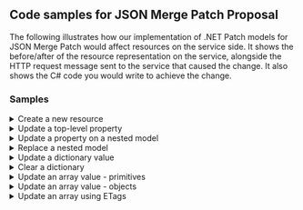 ## Code samples for JSON Merge Patch Proposal

The following illustrates how our implementation of .NET Patch models for JSON Merge Patch would affect resources on the service side.
It shows the before/after of the resource representation on the service, alongside the HTTP request message sent to the service that caused the change.
It also shows the C# code you would write to achieve the change.

### Samples

<details>
    <summary>Create a new resource</summary>

```mermaid
sequenceDiagram
    participant client
    participant server
    client->>server: PATCH https://example.com/resources/abc
    Note right of client: "<br> { <br> "a": "aa" <br> }"
    server-->>client: HTTP/1.1 200
```

</details>

<details>
    <summary>Update a top-level property</summary>
</details>

<details>
    <summary>Update a property on a nested model</summary>
</details>

<details>
    <summary>Replace a nested model</summary>
</details>

<details>
    <summary>Update a dictionary value</summary>
</details>

<details>
    <summary>Clear a dictionary</summary>
</details>

<details>
    <summary>Update an array value - primitives</summary>
</details>

<details>
    <summary>Update an array value - objects</summary>
</details>

<details>
    <summary>Update an array using ETags</summary>
</details>
